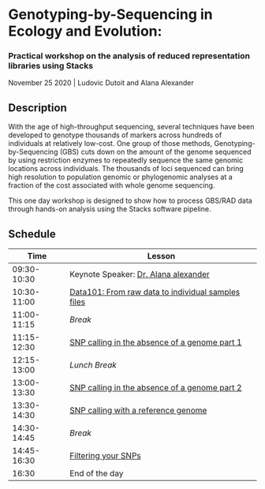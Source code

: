 # Genotyping-by-Sequencing in Ecology and Evolution:

### Practical workshop on the analysis of reduced representation libraries using Stacks

November 25 2020 | Ludovic Dutoit and Alana Alexander

## Description
With the age of high\-throughput sequencing, several techniques have been developed to
genotype thousands of markers across hundreds of individuals at relatively low\-cost. One
group of those methods, Genotyping\-by\-Sequencing (GBS) cuts down on the amount of the genome sequenced
by using restriction enzymes to repeatedly sequence the same genomic locations across
individuals. The thousands of loci sequenced can bring high resolution to population
genomic or phylogenomic analyses at a fraction of the cost associated with whole genome
sequencing.

This one day workshop is designed to show how to process GBS/RAD data through
hands\-on analysis using the Stacks software pipeline. 

## Schedule

Time |  Lesson
---|---
09:30-10:30 | Keynote Speaker: [Dr. Alana alexander](https://gemmell-lab.otago.ac.nz/our-team/19-team/research-and-postdoctoral-research-fellows/138-dr-alana-alexander)
10:30-11:00 | [Data101: From raw data to individual samples files](sessions/stacks_exerciseI_dataprep.md)  
11:00-11:15 | *Break* 
11:15-12:30 | [SNP calling in the absence of a genome part 1](sessions/stacks.md) 
12:15-13:00 | *Lunch Break* | 
13:00-13:30 | [SNP calling in the absence of a genome part 2](sessions/stacks.md) 
13:30-14:30 | [SNP calling with a reference genome](sessions/stacks.md) 
14:30-14:45 | *Break* 
14:45-16:30 | [Filtering your SNPs](sessions/filteringSNPs.md) 
16:30 | End of the day 


